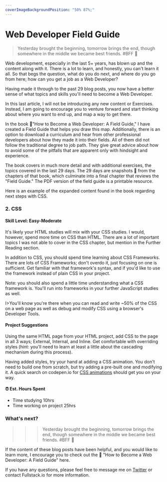 ```yaml
---
coverImageBackgroundPosition: "50% 87%;"
---
```


# Web Developer Field Guide

> Yesterday brought the beginning, tomorrow brings the end, though somewhere in the middle we became best friends.  #BFF 💙

Web development, especially in the last 5+ years, has blown up and the content along with it.  There is a lot to learn, and honestly, you can't learn it all.  So that begs the question, what do you do next, and where do you go from here; how can you get a job as a Web Developer?

Having made it through to the past 29 blog posts, you now have a better sense of what topics and skills you'll need to become a Web Developer.

In this last article, I will not be introducing any new content or Exercises.  Instead, I am going to encourage you to venture forward and start thinking about where you want to end up, and map a way to get there. 

In the book 📗"How to Become a Web Developer: A Field Guide," I have created a Field Guide that helps you draw this map.  Additionally, there is an option to download a curriculum and hear from other professional developers about how they made it into their fields.  All of them did not follow the traditional degree to job path.  They give great advice about how to avoid some of the pitfalls that are apparent only with hindsight and experience. 

The book covers in much more detail and with additional exercises, the topics covered in the last 29 days.  The 29 days are snapshots 📸 from the chapters of that book, which culminate into a final chapter that reviews the "Field Guide."  The PDF version of the field guide is a printable resource.

Here is an example of the expanded content found in the book regarding next steps with CSS.

### 2. CSS

#### Skill Level: Easy-Moderate
It's likely your HTML studies will mix with your CSS studies.  I would, however, spend more time on CSS than HTML. There are a lot of important topics I was not able to cover in the CSS chapter, but mention in the Further Reading section.

In addition to CSS, you should spend time learning about CSS Frameworks.  There are lots of CSS Frameworks; don't overdo it, just focusing on one is sufficient.  Get familiar with that framework's syntax, and if you'd like to use the framework instead of plain CSS in your project. 

Note: you should also spend a little time understanding what a CSS framework is.  You'll run into frameworks in your further JavaScript studies as well.

I>You'll know you're there when you can read and write ~50% of the CSS on a web page as well as debug and modify CSS using a browser's Developer Tools.

#### Project Suggestions
Using the same HTML page from your HTML project, add CSS to the page in all 3 ways; External, Internal, and Inline.  Get comfortable with overriding styles (hint: you'll need to learn at least a little about the cascading mechanism during this process).  

Having added styles, try your hand at adding a CSS animation.  You don't need to build one from scratch, but try adding a pre-built one and modifying it.  A quick search on codepen.io for [CSS animations](https://codepen.io/search/pens?q=css%20animations&page=1&order=popularity&depth=everything) should get you on your way. 

#### ⏰ Est. Hours Spent
* Time studying 10hrs
* Time working on project 25hrs

### What's next?

>>>Yesterday brought the beginning, tomorrow brings the end, though somewhere in the middle we became best friends.  #BFF 💙

If the content of these blog posts have been helpful, and you would like to learn more, I encourage you to check out the 📗 "How to Become a Web Developer: A Field Guide" here. 

If you have any questions, please feel free to message me on [Twitter](https://twitter.com/angelgarbarino) or contact Fullstack.io for more information.
